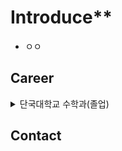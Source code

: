 # Introduce**
* ㅇㅇ

## Career
<details>
  <summary>단국대학교 수학과(졸업)</summary>
  <!-- 2018.03 ~ 2024.08 -->
</details>



## Contact
